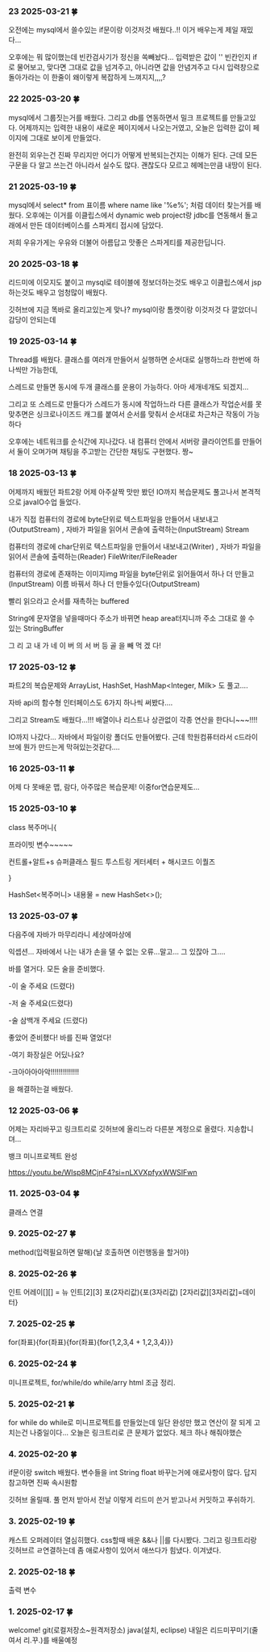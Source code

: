### 23 2025-03-21 :four_leaf_clover:
오전에는 mysql에서 쓸수있는 if문이랑 이것저것 배웠다..!! 이거 배우는게 제일 재밌다...

오후에는 뭐 많이했는데 빈칸검사기가 정신을 쏙빼놨다... 입력받은 값이 '' 빈칸인지 if로 물어보고, 맞다면 그대로 값을 넘겨주고, 아니라면 값을 안념겨주고 다시 입력창으로 돌아가라는 이 한줄이 왜이렇게 복잡하게 느껴지지,,,,? 


### 22 2025-03-20 :four_leaf_clover:
mysql에서 그룹짓는거를 배웠다. 
그리고 db를 연동하면서 밀크 프로젝트를 만들고있다. 어제까지는 입력한 내용이 새로운 페이지에서 나오는거였고, 오늘은 입력한 값이 페이지에 그대로 보이게 만들었다. 

완전히 외우는건 진짜 무리지만 어디가 어떻게 반복되는건지는 이해가 된다. 근데 모든 구문을 다 알고 쓰는건 아니라서 실수도 많다. 괜찮도다  모르고 헤메는만큼 내땅이 된다.


### 21 2025-03-19 :four_leaf_clover:
mysql에서 select* from 표이름 where name like '%e%'; 처럼 데이터 찾는거를 배웠다. 오후에는 이거를 이클립스에서 dynamic web project랑 jdbc를 연동해서 돌고래에서 만든 데이터베이스를 스파게티 접시에 담았다.

저희 우유가게는 우유와 더불어 아름답고 맛좋은 스파게티를 제공한딥니다.


### 20 2025-03-18 :four_leaf_clover:
리드미에 이모지도 붙이고 mysql로 테이블에 정보더하는것도 배우고 이클립스에서 jsp하는것도 배우고 엄청많이 배웠다.

깃허브에 지금 똑바로 올리고있는게 맞나? mysql이랑 톰캣이랑 이것저것 다 깔았더니 감당이 안되는데  


### 19 2025-03-14 :four_leaf_clover:
Thread를 배웠다. 클래스를 여러개 만들어서 실행하면 순서대로 실행하느라 한번에 하나씩만 가능한데,

스레드로 만들면 동시에 두개 클래스를 운용이 가능하다. 아마 세개네개도 되겠지...

그리고 또 스레드로 만들다가 스레드가 동시에 작업하느라 다른 클래스가 작업순서를 못맞추면은 싱크로나이즈드 캐그를 붙여서 순서를 맞춰서 순서대로 차근차근 작동이 가능하다

오후에는 네트워크를 순식간에 지나갔다. 내 컴퓨터 안에서 서버랑 클라이언트를 만들어서 둘이 오며가며 채팅을 주고받는 간단한 채팅도 구현했다. 짱~


### 18 2025-03-13 :four_leaf_clover:
어제까지 배웠던 파트2랑 어제 아주살짝 맛만 봤던 IO까지 복습문제도 풀고나서 본격적으로 javaIO수업 들었다.

내가 직접 컴퓨터의 경로에 byte단위로 텍스트파일을 만들어서 내보내고(OutputStream) , 자바가 파일을 읽어서 콘솔에 출력하는(InputStream) Stream

컴퓨터의 경로에 char단위로 텍스트파일을 만들어서 내보내고(Writer)  , 자바가 파일을 읽어서 콘솔에 출력하는(Reader) FileWriter/FileReader

컴퓨터의 경로에 존재하는 이미지img 파일을 byte단위로 읽어들여서 하나 더 만들고(InputStream) 이름 바꿔서 하나 더 만들수있다(OutputStream)

빨리 읽으라고 순서를 재촉하는 buffered

String에 문자열을 넣을때마다 주소가 바뀌면 heap area터지니까 주소 그대로 쓸 수 있는 StringBuffer

그   리   고   내   가   네  이   버   의   서   버   등   골   을   빼   먹   겠   다!


### 17 2025-03-12 :four_leaf_clover:
파트2의 복습문제와 ArrayList<Milk>, HashSet<Milk>, HashMap<Integer, Milk> 도 풀고....

자바 api의 함수형 인터페이스도 6가지 하나씩 써봤다.... 

그리고 Stream도 배웠다...!!! 배열이나 리스트나 상관없이 각종 연산을 한다니~~~!!!! 

IO까지 나갔다... 자바에서 파일이랑 폴더도 만들어봤다. 근데 학원컴퓨터라서 c드라이브에 뭔가 만드는게 막혀있는것같다....





### 16 2025-03-11 :four_leaf_clover:
어제 다 못배운 맵, 람다, 아주많은 복습문제! 이중for연습문제도...



### 15 2025-03-10 :four_leaf_clover:
class 복주머니{

  프라이빗 변수~~~~~ 
  
  컨트롤+알트+s 슈퍼클래스 필드 투스트링 게터세터 + 해시코드 이퀄즈
  
}

HashSet<복주머니> 내용물 = new HashSet<>();





### 13 2025-03-07 :four_leaf_clover:
다음주에 자바가 마무리라니 세상에마상에

익셉션... 자바에서 나는 내가 손을 댈 수 없는 오류...말고... 그 있잖아 그....

바를 열거다. 모든 술을 준비했다.

-이 술 주세요 (드렸다)

-저 술 주세요(드렸다)

-술 삼백개 주세요 (드렸다)

좋았어 준비좼다! 바를 진짜 열었다!

-여기 화장실은 어딨나요?

-크아아아아악!!!!!!!!!!!!!!


을 해결하는걸 배웠다.





### 12 2025-03-06 :four_leaf_clover:
어제는 자리바꾸고 링크트리로 깃허브에 올리느라 다른분 계정으로 올렸다. 지송합니뎌...

뱅크 미니프로젝트 완성

 https://youtu.be/WIsp8MCjnF4?si=nLXVXpfyxWWSIFwn





### 11. 2025-03-04 :four_leaf_clover:
클래스 연결



### 9. 2025-02-27 :four_leaf_clover:
method(입력필요하면 말해){날 호출하면 이런행동을 할거야}



### 8. 2025-02-26 :four_leaf_clover:
인트 어레이[][] = 뉴 인트[2][3]  포(2자리값){포(3자리값) [2자리값][3자리값]=데이터}



### 7. 2025-02-25 :four_leaf_clover:
for(좌표){for(좌표){for(좌표){for{1,2,3,4 + 1,2,3,4}}}



### 6. 2025-02-24 :four_leaf_clover:
미니프로젝트, for/while/do while/arry html 조금 정리.



### 5. 2025-02-21 :four_leaf_clover:
for while do while로 미니프로젝트를 만들었는데 일단 완성만 했고 연산이 잘 되게 고치는건 나중일이다... 오늘은 링크트리로 큰 문제가 없었다. 체크 하나 해줘야했슨



### 4. 2025-02-20 :four_leaf_clover:
if문이랑 switch 배웠다. 변수들을 int String float 바꾸는거에 애로사항이 많다. 답지 참고하면 진짜 속시원함

깃허브 올릴때. 풀 먼저 받아서 전날 이렇게 리드미 쓴거 받고나서 커밋하고 푸쉬하기.



### 3. 2025-02-19 :four_leaf_clover:
캐스트 오퍼레이터 열심히했다. css할때 배운 &&나 ||를 다시봤다.
그리고 링크트리랑 깃허브르 ㄹ연결하는데 좀 애로사항이 있어서 애쓰다가 힘냈다. 이겨냈다.



### 2. 2025-02-18 :four_leaf_clover:
출력
변수


### 1. 2025-02-17  :four_leaf_clover:
welcome!
git(로컬저장소~원격저장소)
java(설치, eclipse)
내일은 리드미꾸미기(줄여서 리.꾸.)를 배울예정
